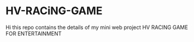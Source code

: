 # HV-RACiNG-GAME
Hi this repo contains the details of my mini web project HV RACING GAME FOR ENTERTAINMENT
